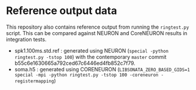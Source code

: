 # Reference output data

This repository also contains reference output from running the `ringtest.py`
script. This can be compared against NEURON and CoreNEURON results in
integration tests.

* spk1.100ms.std.ref : generated using NEURON (`special -python ringtest.py -tstop 100`) with the contemporary
`master` commit b55c6e1630665a792ced67c6446ed4fb852c7f79.
* soma.h5 : generated using CORENEURON (`LIBSONATA_ZERO_BASED_GIDS=1 special -mpi -python ringtest.py -tstop 100 -coreneuron -registermapping`)
